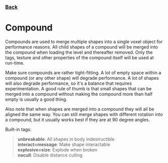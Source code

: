 ### [Back](README.md)
# Compound
Compounds are used to merge multiple shapes into a single voxel object for performance reasons. All child shapes of a compound will be merged into the compound when loading the level and thereafter removed. Only the tags, texture and other properties of the compound itself will be used at run-time.  

Make sure compounds are rather tight-fitting. A lot of empty space within a compound (or any other shape) will degrade performance. A lot of shapes will also degrade performance, so it's a balance that requires experimentation. A good rule of thumb is that small shapes that can be merged into a compound without making the compound more than half empty is usually a good thing.  

Also note that when shapes are merged into a compound they will all be aligned the same way. You can still merge shapes with different rotation into a compound, but it usually works best if they are at 90 degree angles.  

Built-in tags:  
> **unbreakable**: All shapes in body indestructible  
> **interact=message**: Make shape interactable  
> **explosive=size**: Explode when broken  
> **nocull**: Disable distance culling